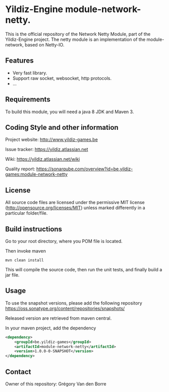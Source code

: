 # Yildiz-Engine module-network-netty.

This is the official repository of the Network Netty Module, part of the Yildiz-Engine project.
The netty module is an implementation of the module-network, based on Netty-IO.

## Features

* Very fast library.
* Support raw socket, websocket, http protocols.
* ...

## Requirements

To build this module, you will need a java 8 JDK and Maven 3.

## Coding Style and other information

Project website:
http://www.yildiz-games.be

Issue tracker:
https://yildiz.atlassian.net

Wiki:
https://yildiz.atlassian.net/wiki

Quality report:
https://sonarqube.com/overview?id=be.yildiz-games:module-network-netty

## License

All source code files are licensed under the permissive MIT license
(http://opensource.org/licenses/MIT) unless marked differently in a particular folder/file.

## Build instructions

Go to your root directory, where you POM file is located.

Then invoke maven

	mvn clean install

This will compile the source code, then run the unit tests, and finally build a jar file.

## Usage

To use the snapshot versions, please add the following repository
https://oss.sonatype.org/content/repositories/snapshots/

Released version are retrieved from maven central.

In your maven project, add the dependency

```xml
<dependency>
    <groupId>be.yildiz-games</groupId>
    <artifactId>module-network-netty</artifactId>
    <version>1.0.0-0-SNAPSHOT</version>
</dependency>
```

## Contact
Owner of this repository: Grégory Van den Borre